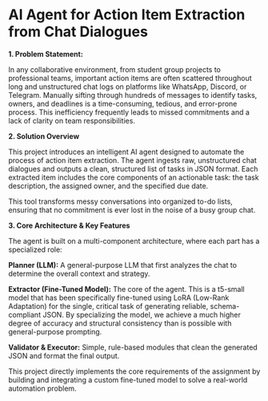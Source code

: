 
# **AI Agent for Action Item Extraction from Chat Dialogues** 

**1. Problem Statement:**

In any collaborative environment, from student group projects to professional teams, important action items are often scattered throughout long and unstructured chat logs on platforms like WhatsApp, Discord, or Telegram. Manually sifting through hundreds of messages to identify tasks, owners, and deadlines is a time-consuming, tedious, and error-prone process. This inefficiency frequently leads to missed commitments and a lack of clarity on team responsibilities.

**2. Solution Overview**

This project introduces an intelligent AI agent designed to automate the process of action item extraction. The agent ingests raw, unstructured chat dialogues and outputs a clean, structured list of tasks in JSON format. Each extracted item includes the core components of an actionable task: the task description, the assigned owner, and the specified due date.

This tool transforms messy conversations into organized to-do lists, ensuring that no commitment is ever lost in the noise of a busy group chat.

**3. Core Architecture & Key Features**

The agent is built on a multi-component architecture, where each part has a specialized role:

**Planner (LLM):** A general-purpose LLM that first analyzes the chat to determine the overall context and strategy.

**Extractor (Fine-Tuned Model):** The core of the agent. This is a t5-small model that has been specifically fine-tuned using LoRA (Low-Rank Adaptation) for the single, critical task of generating reliable, schema-compliant JSON. By specializing the model, we achieve a much higher degree of accuracy and structural consistency than is possible with general-purpose prompting.

**Validator & Executor:** Simple, rule-based modules that clean the generated JSON and format the final output.

This project directly implements the core requirements of the assignment by building and integrating a custom fine-tuned model to solve a real-world automation problem.
